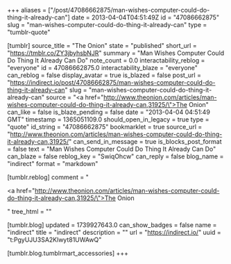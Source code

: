 +++
aliases = ["/post/47086662875/man-wishes-computer-could-do-thing-it-already-can"]
date = 2013-04-04T04:51:49Z
id = "47086662875"
slug = "man-wishes-computer-could-do-thing-it-already-can"
type = "tumblr-quote"

[tumblr]
source_title = "The Onion"
state = "published"
short_url = "https://tmblr.co/ZY3jbyhsbNJR"
summary = "Man Wishes Computer Could Do Thing It Already Can Do"
note_count = 0.0
interactability_reblog = "everyone"
id = 47086662875.0
interactability_blaze = "everyone"
can_reblog = false
display_avatar = true
is_blazed = false
post_url = "https://indirect.io/post/47086662875/man-wishes-computer-could-do-thing-it-already-can"
slug = "man-wishes-computer-could-do-thing-it-already-can"
source = "<a href=\"http://www.theonion.com/articles/man-wishes-computer-could-do-thing-it-already-can,31925/\">The Onion</a>"
can_like = false
is_blaze_pending = false
date = "2013-04-04 04:51:49 GMT"
timestamp = 1365051109.0
should_open_in_legacy = true
type = "quote"
id_string = "47086662875"
bookmarklet = true
source_url = "http://www.theonion.com/articles/man-wishes-computer-could-do-thing-it-already-can,31925/"
can_send_in_message = true
is_blocks_post_format = false
text = "Man Wishes Computer Could Do Thing It Already Can Do"
can_blaze = false
reblog_key = "SwiqOhcw"
can_reply = false
blog_name = "indirect"
format = "markdown"

[tumblr.reblog]
comment = "<p><a href=\"http://www.theonion.com/articles/man-wishes-computer-could-do-thing-it-already-can,31925/\">The Onion</a></p>"
tree_html = ""

[tumblr.blog]
updated = 1739927643.0
can_show_badges = false
name = "indirect"
title = "indirect"
description = ""
url = "https://indirect.io/"
uuid = "t:PgyUJU3SA2Klwyt81UWAwQ"

[tumblr.blog.tumblrmart_accessories]
+++
